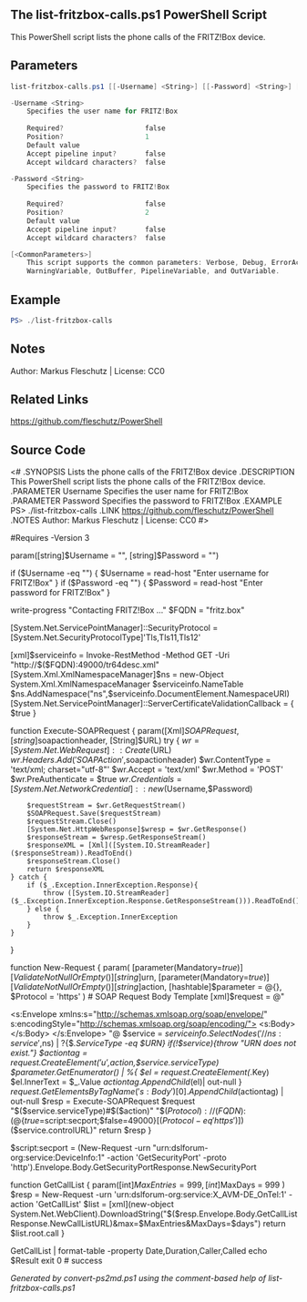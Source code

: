 ## The list-fritzbox-calls.ps1 PowerShell Script

This PowerShell script lists the phone calls of the FRITZ!Box device.

## Parameters
```powershell
list-fritzbox-calls.ps1 [[-Username] <String>] [[-Password] <String>] [<CommonParameters>]

-Username <String>
    Specifies the user name for FRITZ!Box
    
    Required?                    false
    Position?                    1
    Default value                
    Accept pipeline input?       false
    Accept wildcard characters?  false

-Password <String>
    Specifies the password to FRITZ!Box
    
    Required?                    false
    Position?                    2
    Default value                
    Accept pipeline input?       false
    Accept wildcard characters?  false

[<CommonParameters>]
    This script supports the common parameters: Verbose, Debug, ErrorAction, ErrorVariable, WarningAction, 
    WarningVariable, OutBuffer, PipelineVariable, and OutVariable.
```

## Example
```powershell
PS> ./list-fritzbox-calls

```

## Notes
Author: Markus Fleschutz | License: CC0

## Related Links
https://github.com/fleschutz/PowerShell

## Source Code
<#
.SYNOPSIS
	Lists the phone calls of the FRITZ!Box device
.DESCRIPTION
	This PowerShell script lists the phone calls of the FRITZ!Box device.
.PARAMETER Username
	Specifies the user name for FRITZ!Box
.PARAMETER Password
	Specifies the password to FRITZ!Box
.EXAMPLE
	PS> ./list-fritzbox-calls
.LINK
	https://github.com/fleschutz/PowerShell
.NOTES
	Author: Markus Fleschutz | License: CC0
#>

#Requires -Version 3

param([string]$Username = "", [string]$Password = "")

if ($Username -eq "") { $Username = read-host "Enter username for FRITZ!Box" }
if ($Password -eq "") { $Password = read-host "Enter password for FRITZ!Box" }

write-progress "Contacting FRITZ!Box ..."
$FQDN = "fritz.box"

[System.Net.ServicePointManager]::SecurityProtocol = [System.Net.SecurityProtocolType]'Tls,Tls11,Tls12'

[xml]$serviceinfo = Invoke-RestMethod -Method GET -Uri "http://$($FQDN):49000/tr64desc.xml"
[System.Xml.XmlNamespaceManager]$ns = new-Object System.Xml.XmlNamespaceManager $serviceinfo.NameTable
$ns.AddNamespace("ns",$serviceinfo.DocumentElement.NamespaceURI)
[System.Net.ServicePointManager]::ServerCertificateValidationCallback = { $true }


function Execute-SOAPRequest { param([Xml]$SOAPRequest, [string]$soapactionheader, [String]$URL)
    try {
        $wr = [System.Net.WebRequest]::Create($URL)
        $wr.Headers.Add('SOAPAction',$soapactionheader)
        $wr.ContentType = 'text/xml; charset="utf-8"'
        $wr.Accept      = 'text/xml'
        $wr.Method      = 'POST'
        $wr.PreAuthenticate = $true
        $wr.Credentials = [System.Net.NetworkCredential]::new($Username,$Password)

        $requestStream = $wr.GetRequestStream()
        $SOAPRequest.Save($requestStream)
        $requestStream.Close()
        [System.Net.HttpWebResponse]$wresp = $wr.GetResponse()
        $responseStream = $wresp.GetResponseStream()
        $responseXML = [Xml]([System.IO.StreamReader]($responseStream)).ReadToEnd()
        $responseStream.Close()
        return $responseXML
    } catch {
        if ($_.Exception.InnerException.Response){
            throw ([System.IO.StreamReader]($_.Exception.InnerException.Response.GetResponseStream())).ReadToEnd()
        } else {
            throw $_.Exception.InnerException
        }
    }
}

function New-Request {
    param(
        [parameter(Mandatory=$true)][ValidateNotNullOrEmpty()][string]$urn,
        [parameter(Mandatory=$true)][ValidateNotNullOrEmpty()][string]$action,
        [hashtable]$parameter = @{},
        $Protocol = 'https'
    )
        # SOAP Request Body Template
        [xml]$request = @"
<?xml version="1.0"?>
<s:Envelope xmlns:s="http://schemas.xmlsoap.org/soap/envelope/" s:encodingStyle="http://schemas.xmlsoap.org/soap/encoding/">
    <s:Body>
    </s:Body>
</s:Envelope>
"@
    $service = $serviceinfo.SelectNodes('//ns:service',$ns) | ?{$_.ServiceType -eq $URN}
    if(!$service){throw "URN does not exist."}
    $actiontag = $request.CreateElement('u',$action,$service.serviceType)
    $parameter.GetEnumerator() | %{
          $el = $request.CreateElement($_.Key)
          $el.InnerText = $_.Value
          $actiontag.AppendChild($el)| out-null
    }
    $request.GetElementsByTagName('s:Body')[0].AppendChild($actiontag) | out-null
    $resp = Execute-SOAPRequest $request "$($service.serviceType)#$($action)" "$($Protocol)://$($FQDN):$(@{$true=$script:secport;$false=49000}[($Protocol -eq 'https')])$($service.controlURL)"
    return $resp
}

$script:secport = (New-Request -urn "urn:dslforum-org:service:DeviceInfo:1" -action 'GetSecurityPort' -proto 'http').Envelope.Body.GetSecurityPortResponse.NewSecurityPort

function GetCallList { param([int]$MaxEntries = 999, [int]$MaxDays = 999
    )
    $resp = New-Request -urn 'urn:dslforum-org:service:X_AVM-DE_OnTel:1' -action 'GetCallList'
    $list = [xml](new-object System.Net.WebClient).DownloadString("$($resp.Envelope.Body.GetCallListResponse.NewCallListURL)&max=$MaxEntries&MaxDays=$days")
    return $list.root.call
}

GetCallList | format-table -property Date,Duration,Caller,Called
echo $Result
exit 0 # success

*Generated by convert-ps2md.ps1 using the comment-based help of list-fritzbox-calls.ps1*
